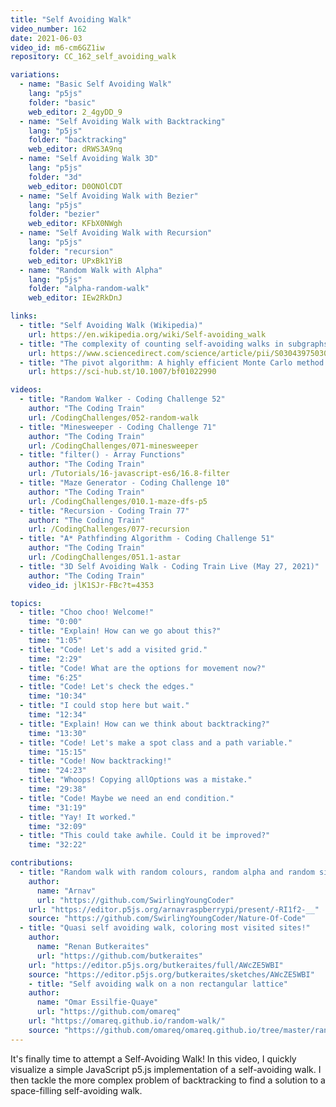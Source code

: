 ```yaml
---
title: "Self Avoiding Walk"
video_number: 162
date: 2021-06-03
video_id: m6-cm6GZ1iw
repository: CC_162_self_avoiding_walk

variations:
  - name: "Basic Self Avoiding Walk"
    lang: "p5js"
    folder: "basic"
    web_editor: 2_4gyDD_9
  - name: "Self Avoiding Walk with Backtracking"
    lang: "p5js"
    folder: "backtracking"
    web_editor: dRWS3A9nq
  - name: "Self Avoiding Walk 3D"
    lang: "p5js"
    folder: "3d"
    web_editor: D0ONOlCDT
  - name: "Self Avoiding Walk with Bezier"
    lang: "p5js"
    folder: "bezier"
    web_editor: KFbX0NWgh
  - name: "Self Avoiding Walk with Recursion"
    lang: "p5js"
    folder: "recursion"
    web_editor: UPxBk1YiB
  - name: "Random Walk with Alpha"
    lang: "p5js"
    folder: "alpha-random-walk"
    web_editor: IEw2RkDnJ

links:
  - title: "Self Avoiding Walk (Wikipedia)"
    url: https://en.wikipedia.org/wiki/Self-avoiding_walk
  - title: "The complexity of counting self-avoiding walks in subgraphs of two-dimensional grids and hypercubes"
    url: https://www.sciencedirect.com/science/article/pii/S030439750300080X
  - title: "The pivot algorithm: A highly efficient Monte Carlo method for the self-avoiding walk (sci-hub)"
    url: https://sci-hub.st/10.1007/bf01022990

videos:
  - title: "Random Walker - Coding Challenge 52"
    author: "The Coding Train"
    url: /CodingChallenges/052-random-walk
  - title: "Minesweeper - Coding Challenge 71"
    author: "The Coding Train"
    url: /CodingChallenges/071-minesweeper
  - title: "filter() - Array Functions"
    author: "The Coding Train"
    url: /Tutorials/16-javascript-es6/16.8-filter
  - title: "Maze Generator - Coding Challenge 10"
    author: "The Coding Train"
    url: /CodingChallenges/010.1-maze-dfs-p5
  - title: "Recursion - Coding Train 77"
    author: "The Coding Train"
    url: /CodingChallenges/077-recursion
  - title: "A* Pathfinding Algorithm - Coding Challenge 51"
    author: "The Coding Train"
    url: /CodingChallenges/051.1-astar
  - title: "3D Self Avoiding Walk - Coding Train Live (May 27, 2021)"
    author: "The Coding Train"
    video_id: jlK1SJr-FBc?t=4353

topics:
  - title: "Choo choo! Welcome!"
    time: "0:00"
  - title: "Explain! How can we go about this?"
    time: "1:05"
  - title: "Code! Let's add a visited grid."
    time: "2:29"
  - title: "Code! What are the options for movement now?"
    time: "6:25"
  - title: "Code! Let's check the edges."
    time: "10:34"
  - title: "I could stop here but wait."
    time: "12:34"
  - title: "Explain! How can we think about backtracking?"
    time: "13:30"
  - title: "Code! Let's make a spot class and a path variable."
    time: "15:15"
  - title: "Code! Now backtracking!"
    time: "24:23"
  - title: "Whoops! Copying allOptions was a mistake."
    time: "29:38"
  - title: "Code! Maybe we need an end condition."
    time: "31:19"
  - title: "Yay! It worked."
    time: "32:09"
  - title: "This could take awhile. Could it be improved?"
    time: "32:22"

contributions:
  - title: "Random walk with random colours, random alpha and random size!"
    author:
      name: "Arnav"
      url: "https://github.com/SwirlingYoungCoder"
    url: "https://editor.p5js.org/arnavraspberrypi/present/-RI1f2-__"
    source: "https://github.com/SwirlingYoungCoder/Nature-Of-Code"
  - title: "Quasi self avoiding walk, coloring most visited sites!"
    author:
      name: "Renan Butkeraites"
      url: "https://github.com/butkeraites"
    url: "https://editor.p5js.org/butkeraites/full/AWcZE5WBI"
    source: "https://editor.p5js.org/butkeraites/sketches/AWcZE5WBI"
    - title: "Self avoiding walk on a non rectangular lattice"
    author:
      name: "Omar Essilfie-Quaye"
      url: "https://github.com/omareq"
    url: "https://omareq.github.io/random-walk/"
    source: "https://github.com/omareq/omareq.github.io/tree/master/random-walk/"
---
```


It's finally time to attempt a Self-Avoiding Walk! In this video, I quickly visualize a simple JavaScript p5.js implementation of a self-avoiding walk. I then tackle the more complex problem of backtracking to find a solution to a space-filling self-avoiding walk. 
